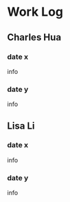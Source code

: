 # Work Log

## Charles Hua

### date x

info

### date y

info


## Lisa Li

### date x

info

### date y

info

